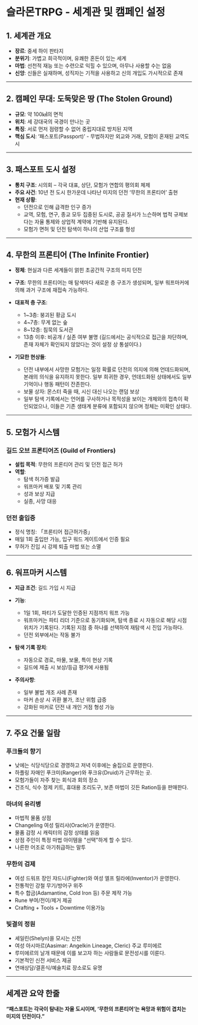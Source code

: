 # 슬라몬TRPG - 세계관 및 캠페인 설정

## 1. 세계관 개요

- **장르**: 중세 하이 판타지
- **분위기**: 가볍고 희극적이며, 유쾌한 혼돈이 있는 세계
- **마법**: 선천적 재능 또는 수련으로 익힐 수 있으며, 아무나 사용할 수는 없음
- **신앙**: 신들은 실재하며, 성직자는 기적을 사용하고 신의 개입도 가시적으로 존재

---

## 2. 캠페인 무대: 도둑맞은 땅 (The Stolen Ground)

- **규모**: 약 100㎢의 면적
- **위치**: 세 강대국의 국경이 만나는 곳
- **특징**: 서로 먼저 점령할 수 없어 중립지대로 방치된 지역
- **핵심 도시**: ‘패스포트(Passport)’ - 무법하지만 외교와 거래, 모험이 혼재된 교역도시

---

## 3. 패스포트 도시 설정

- **통치 구조**: 시의회 – 각국 대표, 상단, 모험가 연합의 평의회 체제
- **주요 사건**: 10년 전 도시 한가운데 나타난 미지의 던전 ‘무한의 프론티어’ 출현
- **현재 상황**:
  - 던전으로 인해 급격한 인구 증가
  - 교역, 모험, 연구, 종교 모두 집중된 도시로, 공공 질서가 느슨하며 법적 규제보다는 자율 통제와 상업적 계약에 기반해 유지된다.
  - 모험가 면허 및 던전 탐색이 하나의 산업 구조를 형성

---

## 4. 무한의 프론티어 (The Infinite Frontier)

- **정체**: 현실과 다른 세계들이 얽힌 초공간적 구조의 미지 던전
- **구조**: 무한의 프론티어는 매 탐색마다 새로운 층 구조가 생성되며, 일부 워프마커에 의해 과거 구조에 재접속 가능하다.
- **대표적 층 구조**:
  - 1~3층: 붕괴된 황금 도시
  - 4~7층: 무게 없는 숲
  - 8~12층: 침묵의 도서관
  - 13층 이후: 비공개 / 실존 여부 불명 (길드에서는 공식적으로 접근을 차단하며, 존재 자체가 확인되지 않았다는 것이 설정 상 통설이다.)

- **기묘한 현상들**:
  - 던전 내부에서 사망한 모험가는 일정 확률로 던전의 의지에 의해 언데드화되며, 본래의 의식을 유지하지 못한다. 일부 희귀한 경우, 언데드화된 상태에서도 일부 기억이나 행동 패턴이 잔존한다.
  - 보물 상자: 몬스터 죽을 때, 시신 대신 나오는 랜덤 보상
  - 일부 탐색 기록에서는 언어를 구사하거나 목적성을 보이는 개체와의 접촉이 확인되었으나, 이들은 기존 생태계 분류에 포함되지 않으며 정체는 미확인 상태다.

---

## 5. 모험가 시스템

### 길드 오브 프론티어즈 (Guild of Frontiers)

- **설립 목적**: 무한의 프론티어 관리 및 던전 접근 허가
- **역할**:
  - 탐색 허가증 발급
  - 워프마커 배포 및 기록 관리
  - 성과 보상 지급
  - 실종, 사망 대응

### 던전 출입증

- 정식 명칭: 「프론티어 접근허가증」
- 매일 1회 출입만 가능, 입구 워드 게이트에서 인증 필요
- 무허가 진입 시 강제 퇴출 마법 또는 소멸

---

## 6. 워프마커 시스템

- **지급 조건**: 길드 가입 시 지급
- **기능**:
  - 1일 1회, 파티가 도달한 인증된 지점까지 워프 가능
  - 워프마커는 파티 리더 기준으로 동기화되며, 탐색 종료 시 자동으로 해당 시점 위치가 기록된다. 기록된 지점 중 하나를 선택하여 재탐색 시 진입 가능하다.
  - 던전 외부에서는 작동 불가

- **탐색 기록 장치**:
  - 자동으로 경로, 마물, 보물, 특이 현상 기록
  - 길드에 제출 시 보상/등급 평가에 사용됨

- **주의사항**:
  - 일부 불법 개조 사례 존재
  - 마커 손상 시 귀환 불가, 조난 위험 급증
  - 강화된 마커로 던전 내 개인 거점 형성 가능

---

## 7. 주요 건물 일람

### 푸크들의 향기

- 낮에는 식당식당으로 경영하고 저녁 이후에는 술집으로 운영한다.
- 하플링 자매인 푸크미(Ranger)와 푸크유(Druid)가 근무하는 곳.
- 모험가들이 자주 찾는 회식과 회의 장소
- 건조식, 식수 정제 키트, 휴대용 조리도구, 보존 마법이 깃든 Ration등을 판매한다.

### 마녀의 유리병

- 마법적 물품 상점
- Changeling 여성 릴리샤(Oracle)가 운영한다.
- 물품 감정 시 캐릭터의 감정 상태를 읽음
- 상점 주인이 특정 마법 아이템을 "선택"하게 할 수 있다.
- 나른한 어조로 아기취급하는 말투

### 무한의 검제

- 여성 드워프 장인 쟈드니(Fighter)와 여성 엘프 릴라에(Inventor)가 운영한다.
- 전통적인 강철 무기/방어구 위주
- 특수 합금(Adamantine, Cold Iron 등) 주문 제작 가능
- Rune 부여/전이/제거 제공
- Crafting + Tools + Downtime 이용가능

### 빛결의 정원

- 셰일린(Shelyn)을 모시는 신전
- 여성 아시마르(Aasimar: Angelkin Lineage, Cleric) 주교 루미에르
- 루미에르의 날개 때문에 이를 보고자 하는 사람들로 문전성시를 이룬다.
- 기본적인 신전 서비스 제공
- 연애상담/결혼식/예술치료 장소로도 유명
  
---

## 세계관 요약 한줄

**“패스포트는 각국이 탐내는 자율 도시이며, ‘무한의 프론티어’는 욕망과 위험이 겹치는 미지의 던전이다.”**
